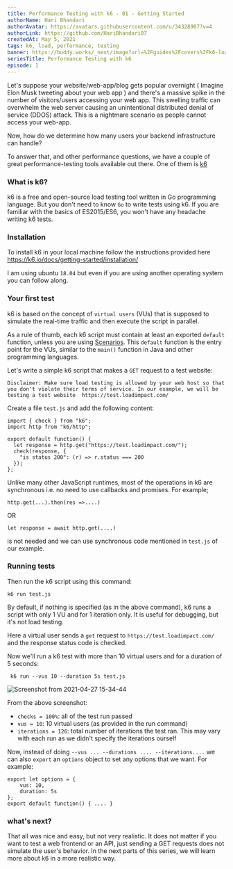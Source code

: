 ```yaml
---
title: Performance Testing with k6 - 01 - Getting Started
authorName: Hari Bhandari
authorAvatar: https://avatars.githubusercontent.com/u/34328907?v=4
authorLink: https://github.com/HariBhandari07
createdAt: May 5, 2021
tags: k6, load, performance, testing
banner: https://buddy.works/_next/image?url=%2Fguides%2Fcovers%2Fk6-loadtesting%2Fk6-loadtesting-cover.png&w=1920&q=75
seriesTitle: Performance Testing with k6
episode: 1
---
```

Let's suppose your website/web-app/blog gets popular overnight ( Imagine Elon Musk tweeting about your web app ) and there's a massive spike in the number of visitors/users
 accessing your web app. This swelling traffic can overwhelm the web server causing an unintentional distributed denial of service (DDOS) attack. This is a nightmare scenario as people cannot access your web-app.

Now, how do we determine how many users your backend infrastructure can handle?

To answer that, and other performance questions, we have a couple of great performance-testing tools available out there. One of them is [k6](https://k6.io/)

### What is k6?
k6 is a free and open-source load testing tool written in Go programming language. But you don't need to know `Go` to write tests using k6.
If you are familiar with the basics of ES2015/ES6, you won't have any headache writing k6 tests.

### Installation
To install k6 in your local machine follow the instructions provided here https://k6.io/docs/getting-started/installation/

I am using ubuntu `18.04` but even if you are using another operating system you can follow along.

### Your first test

k6 is based on the concept of `virtual users` (VUs) that is supposed to simulate the real-time traffic and then execute the script in parallel.

As a rule of thumb, each k6 script must contain at least an exported `default` function, unless you are using [Scenarios](https://k6.io/docs/using-k6/scenarios/).
This `default` function is the entry point for the VUs, similar to the `main()` function in Java and other programming languages.

Let's write a simple k6 script that makes a `GET` request to a test website:

`Disclaimer: Make sure load testing is allowed by your web host so that you don't violate their terms of service. In our example, we will be testing a test website  https://test.loadimpact.com/`

Create a file `test.js` and add the following content:
```
import { check } from "k6";
import http from "k6/http";

export default function() {
  let response = http.get("https://test.loadimpact.com/");
  check(response, {
    "is status 200": (r) => r.status === 200
  });
};
```

Unlike many other JavaScript runtimes, most of the operations in k6 are synchronous i.e. no need to use callbacks and promises.
For example;
```
http.get(...).then(res =>....)
```
OR
```
let response = await http.get(....)
```
is not needed and we can use synchronous code mentioned in `test.js` of our example.

### Running tests
Then run the k6 script using this command:
```
k6 run test.js
```

By default, if nothing is specified (as in the above command), k6 runs a script with only 1 VU and for 1 iteration only. It is useful for debugging, but it's not load testing.

Here a virtual user sends a `get` request to `https://test.loadimpact.com/` and the response status code is checked.

Now we'll run a k6 test with more than 10 virtual users and for a duration of 5 seconds:

```
 k6 run --vus 10 --duration 5s test.js
 ```

![Screenshot from 2021-04-27 15-34-44](https://user-images.githubusercontent.com/34328907/116222217-1bd33600-a76e-11eb-8ea5-86874d07cb00.png)

From the above screenshot:
- `checks = 100%`: all of the test run passed
- `vus = 10`: 10 virtual users (as provided in the run command)
- `iterations = 126`: total number of iterations the test ran. This may vary with each run as we didn't specify the iterations ourself


Now, instead of doing `--vus ... --durations .... --iterations....` we can also `export` an `options` object to set any options that we want. For example:
```
export let options = {
    vus: 10,
    duration: 5s
};
export default function() { .... }
```


### what's next?
That all was nice and easy, but not very realistic. It does not matter if you want to test a web frontend or an API, just sending a GET requests does not simulate the user's behavior. In the next parts of this series, we will learn more about k6 in a more realistic way.
